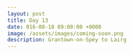 ```yaml
---
layout: post
title: Day 13
date: 016-08-18 09:00:00 +0000
image: /assets/images/coming-soon.png
description: Grantown-on-Spey to Lairg
---
```




